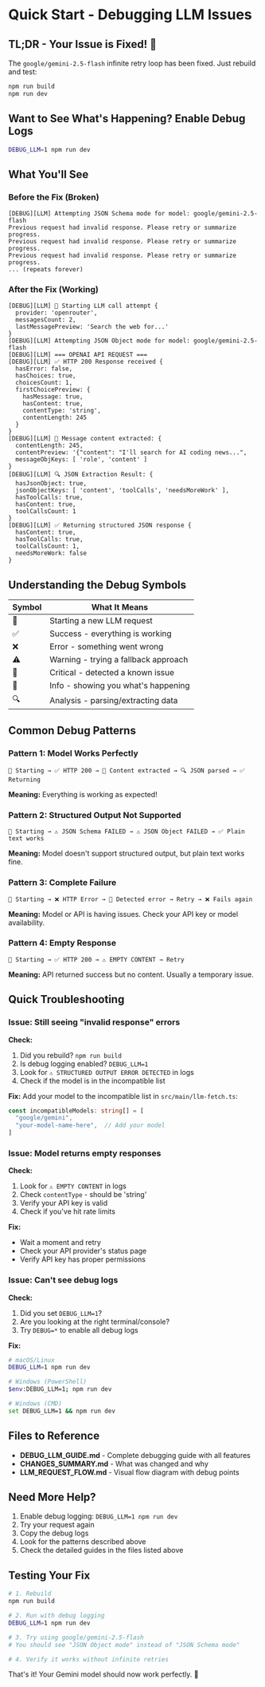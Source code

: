 # Quick Start - Debugging LLM Issues

## TL;DR - Your Issue is Fixed! 🎉

The `google/gemini-2.5-flash` infinite retry loop has been fixed. Just rebuild and test:

```bash
npm run build
npm run dev
```

## Want to See What's Happening? Enable Debug Logs

```bash
DEBUG_LLM=1 npm run dev
```

## What You'll See

### Before the Fix (Broken)
```
[DEBUG][LLM] Attempting JSON Schema mode for model: google/gemini-2.5-flash
Previous request had invalid response. Please retry or summarize progress.
Previous request had invalid response. Please retry or summarize progress.
Previous request had invalid response. Please retry or summarize progress.
... (repeats forever)
```

### After the Fix (Working)
```
[DEBUG][LLM] 🚀 Starting LLM call attempt {
  provider: 'openrouter',
  messagesCount: 2,
  lastMessagePreview: 'Search the web for...'
}
[DEBUG][LLM] Attempting JSON Object mode for model: google/gemini-2.5-flash
[DEBUG][LLM] === OPENAI API REQUEST ===
[DEBUG][LLM] ✅ HTTP 200 Response received {
  hasError: false,
  hasChoices: true,
  choicesCount: 1,
  firstChoicePreview: {
    hasMessage: true,
    hasContent: true,
    contentType: 'string',
    contentLength: 245
  }
}
[DEBUG][LLM] 📝 Message content extracted: {
  contentLength: 245,
  contentPreview: '{"content": "I'll search for AI coding news...",
  messageObjKeys: [ 'role', 'content' ]
}
[DEBUG][LLM] 🔍 JSON Extraction Result: {
  hasJsonObject: true,
  jsonObjectKeys: [ 'content', 'toolCalls', 'needsMoreWork' ],
  hasToolCalls: true,
  hasContent: true,
  toolCallsCount: 1
}
[DEBUG][LLM] ✅ Returning structured JSON response {
  hasContent: true,
  hasToolCalls: true,
  toolCallsCount: 1,
  needsMoreWork: false
}
```

## Understanding the Debug Symbols

| Symbol | What It Means |
|--------|---------------|
| 🚀 | Starting a new LLM request |
| ✅ | Success - everything is working |
| ❌ | Error - something went wrong |
| ⚠️ | Warning - trying a fallback approach |
| 🔴 | Critical - detected a known issue |
| 📝 | Info - showing you what's happening |
| 🔍 | Analysis - parsing/extracting data |

## Common Debug Patterns

### Pattern 1: Model Works Perfectly
```
🚀 Starting → ✅ HTTP 200 → 📝 Content extracted → 🔍 JSON parsed → ✅ Returning
```
**Meaning:** Everything is working as expected!

### Pattern 2: Structured Output Not Supported
```
🚀 Starting → ⚠️ JSON Schema FAILED → ⚠️ JSON Object FAILED → ✅ Plain text works
```
**Meaning:** Model doesn't support structured output, but plain text works fine.

### Pattern 3: Complete Failure
```
🚀 Starting → ❌ HTTP Error → 🔴 Detected error → Retry → ❌ Fails again
```
**Meaning:** Model or API is having issues. Check your API key or model availability.

### Pattern 4: Empty Response
```
🚀 Starting → ✅ HTTP 200 → ⚠️ EMPTY CONTENT → Retry
```
**Meaning:** API returned success but no content. Usually a temporary issue.

## Quick Troubleshooting

### Issue: Still seeing "invalid response" errors

**Check:**
1. Did you rebuild? `npm run build`
2. Is debug logging enabled? `DEBUG_LLM=1`
3. Look for `⚠️ STRUCTURED OUTPUT ERROR DETECTED` in logs
4. Check if the model is in the incompatible list

**Fix:**
Add your model to the incompatible list in `src/main/llm-fetch.ts`:
```typescript
const incompatibleModels: string[] = [
  "google/gemini",
  "your-model-name-here",  // Add your model
]
```

### Issue: Model returns empty responses

**Check:**
1. Look for `⚠️ EMPTY CONTENT` in logs
2. Check `contentType` - should be 'string'
3. Verify your API key is valid
4. Check if you've hit rate limits

**Fix:**
- Wait a moment and retry
- Check your API provider's status page
- Verify API key has proper permissions

### Issue: Can't see debug logs

**Check:**
1. Did you set `DEBUG_LLM=1`?
2. Are you looking at the right terminal/console?
3. Try `DEBUG=*` to enable all debug logs

**Fix:**
```bash
# macOS/Linux
DEBUG_LLM=1 npm run dev

# Windows (PowerShell)
$env:DEBUG_LLM=1; npm run dev

# Windows (CMD)
set DEBUG_LLM=1 && npm run dev
```

## Files to Reference

- **DEBUG_LLM_GUIDE.md** - Complete debugging guide with all features
- **CHANGES_SUMMARY.md** - What was changed and why
- **LLM_REQUEST_FLOW.md** - Visual flow diagram with debug points

## Need More Help?

1. Enable debug logging: `DEBUG_LLM=1 npm run dev`
2. Try your request again
3. Copy the debug logs
4. Look for the patterns described above
5. Check the detailed guides in the files listed above

## Testing Your Fix

```bash
# 1. Rebuild
npm run build

# 2. Run with debug logging
DEBUG_LLM=1 npm run dev

# 3. Try using google/gemini-2.5-flash
# You should see "JSON Object mode" instead of "JSON Schema mode"

# 4. Verify it works without infinite retries
```

That's it! Your Gemini model should now work perfectly. 🚀

